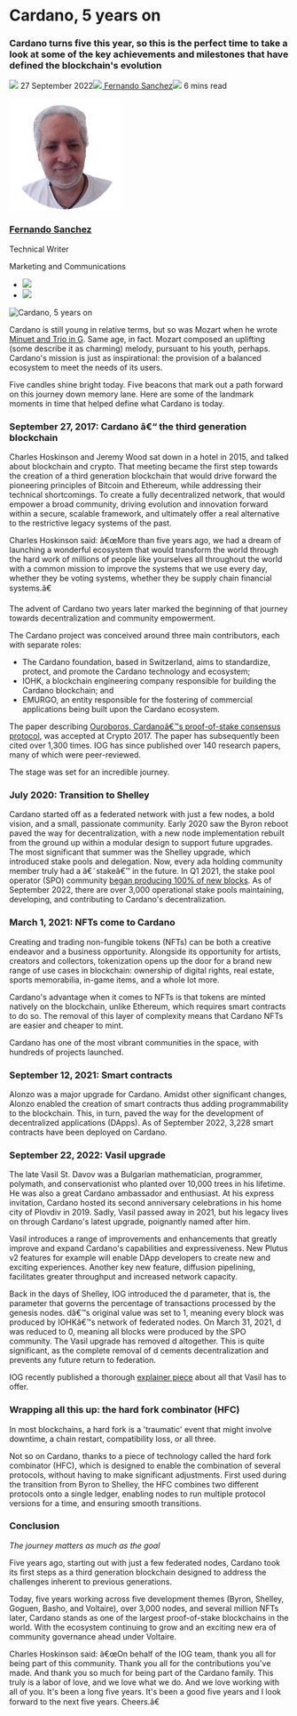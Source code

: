 # Cardano, 5 years on
### **Cardano turns five this year, so this is the perfect time to take a look at some of the key achievements and milestones that have defined the blockchain's evolution**
![](img/2022-09-27-cardano-5-years-on.002.png) 27 September 2022![](img/2022-09-27-cardano-5-years-on.002.png)[ Fernando Sanchez](/en/blog/authors/fernando-sanchez/page-1/)![](img/2022-09-27-cardano-5-years-on.003.png) 6 mins read

![Fernando Sanchez](img/2022-09-27-cardano-5-years-on.004.png)[](/en/blog/authors/fernando-sanchez/page-1/)
### [**Fernando Sanchez**](/en/blog/authors/fernando-sanchez/page-1/)
Technical Writer

Marketing and Communications

- ![](img/2022-09-27-cardano-5-years-on.005.png)[](mailto:fernando.sanchez@iohk.io "Email")
- ![](img/2022-09-27-cardano-5-years-on.006.png)[](https://www.linkedin.com/in/linkedinsanchezf/ "LinkedIn")

![Cardano, 5 years on](img/2022-09-27-cardano-5-years-on.007.png)

Cardano is still young in relative terms, but so was Mozart when he wrote [Minuet and Trio in G](https://www.youtube.com/watch?v=FejHZUyj_Lw). Same age, in fact. Mozart composed an uplifting (some describe it as charming) melody, pursuant to his youth, perhaps. Cardano's mission is just as inspirational: the provision of a balanced ecosystem to meet the needs of its users.

Five candles shine bright today. Five beacons that mark out a path forward on this journey down memory lane. Here are some of the landmark moments in time that helped define what Cardano is today.
### **September 27, 2017: Cardano â€“ the third generation blockchain**
Charles Hoskinson and Jeremy Wood sat down in a hotel in 2015, and talked about blockchain and crypto. That meeting became the first step towards the creation of a third generation blockchain that would drive forward the pioneering principles of Bitcoin and Ethereum, while addressing their technical shortcomings. To create a fully decentralized network, that would empower a broad community, driving evolution and innovation forward within a secure, scalable framework, and ultimately offer a real alternative to the restrictive legacy systems of the past.

Charles Hoskinson said: â€œMore than five years ago, we had a dream of launching a wonderful ecosystem that would transform the world through the hard work of millions of people like yourselves all throughout the world with a common mission to improve the systems that we use every day, whether they be voting systems, whether they be supply chain financial systems.â€

The advent of Cardano two years later marked the beginning of that journey towards decentralization and community empowerment.

The Cardano project was conceived around three main contributors, each with separate roles:

- The Cardano foundation, based in Switzerland, aims to standardize, protect, and promote the Cardano technology and ecosystem;
- IOHK, a blockchain engineering company responsible for building the Cardano blockchain; and
- EMURGO, an entity responsible for the fostering of commercial applications being built upon the Cardano ecosystem.

The paper describing [Ouroboros, Cardanoâ€™s proof-of-stake consensus protocol](https://link.springer.com/chapter/10.1007/978-3-319-63688-7_12), was accepted at Crypto 2017. The paper has subsequently been cited over 1,300 times. IOG has since published over 140 research papers, many of which were peer-reviewed.

The stage was set for an incredible journey.
### **July 2020: Transition to Shelley**
Cardano started off as a federated network with just a few nodes, a bold vision, and a small, passionate community. Early 2020 saw the Byron reboot paved the way for decentralization, with a new node implementation rebuilt from the ground up within a modular design to support future upgrades. The most significant that summer was the Shelley upgrade, which introduced stake pools and delegation. Now, every ada holding community member truly had a â€˜stakeâ€™ in the future. In Q1 2021, the stake pool operator (SPO) community [began producing 100% of new blocks](https://iohk.io/en/blog/posts/2021/03/31/decentralization-to-d-0-day-and-beyond/). As of September 2022, there are over 3,000 operational stake pools maintaining, developing, and contributing to Cardano's decentralization.
### **March 1, 2021: NFTs come to Cardano**
Creating and trading non-fungible tokens (NFTs) can be both a creative endeavor and a business opportunity. Alongside its opportunity for artists, creators and collectors, tokenization opens up the door for a brand new range of use cases in blockchain: ownership of digital rights, real estate, sports memorabilia, in-game items, and a whole lot more. 

Cardano's advantage when it comes to NFTs is that tokens are minted natively on the blockchain, unlike Ethereum, which requires smart contracts to do so. The removal of this layer of complexity means that Cardano NFTs are easier and cheaper to mint. 

Cardano has one of the most vibrant communities in the space, with hundreds of projects launched.
### **September 12, 2021: Smart contracts**
Alonzo was a major upgrade for Cardano. Amidst other significant changes, Alonzo enabled the creation of smart contracts thus adding programmability to the blockchain. This, in turn, paved the way for the development of decentralized applications (DApps). As of September 2022, 3,228 smart contracts have been deployed on Cardano.
### **September 22, 2022: Vasil upgrade**
The late Vasil St. Davov was a Bulgarian mathematician, programmer, polymath, and conservationist who planted over 10,000 trees in his lifetime. He was also a great Cardano ambassador and enthusiast. At his express invitation, Cardano hosted its second anniversary celebrations in his home city of Plovdiv in 2019. Sadly, Vasil passed away in 2021, but his legacy lives on through Cardano's latest upgrade, poignantly named after him.

Vasil introduces a range of improvements and enhancements that greatly improve and expand Cardano's capabilities and expressiveness. New Plutus v2 features for example will enable DApp developers to create new and exciting experiences. Another key new feature, diffusion pipelining, facilitates greater throughput and increased network capacity.

Back in the days of Shelley, IOG introduced the d parameter, that is, the parameter that governs the percentage of transactions processed by the genesis nodes. dâ€™s original value was set to 1, meaning every block was produced by IOHKâ€™s network of federated nodes. On March 31, 2021, d was reduced to 0, meaning all blocks were produced by the SPO community. The Vasil upgrade has removed d altogether. This is quite significant, as the complete removal of d cements decentralization and prevents any future return to federation.

IOG recently published a thorough [explainer piece](https://iohk.io/en/blog/posts/2022/09/16/vasil-what-to-expect/) about all that Vasil has to offer. 
### **Wrapping all this up: the hard fork combinator (HFC)**
In most blockchains, a hard fork is a 'traumatic' event that might involve downtime, a chain restart, compatibility loss, or all three.

Not so on Cardano, thanks to a piece of technology called the hard fork combinator (HFC), which is designed to enable the combination of several protocols, without having to make significant adjustments. First used during the transition from Byron to Shelley, the HFC combines two different protocols onto a single ledger, enabling nodes to run multiple protocol versions for a time, and ensuring smooth transitions.
### **Conclusion**
*The journey matters as much as the goal*

Five years ago, starting out with just a few federated nodes, Cardano took its first steps as a third generation blockchain designed to address the challenges inherent to previous generations. 

Today, five years working across five development themes (Byron, Shelley, Goguen, Basho, and Voltaire), over 3,000 nodes, and several million NFTs later, Cardano stands as one of the largest proof-of-stake blockchains in the world. With the ecosystem continuing to grow and an exciting new era of community governance ahead under Voltaire.

Charles Hoskinson said: â€œOn behalf of the IOG team, thank you all for being part of this community. Thank you all for the contributions you've made. And thank you so much for being part of the Cardano family. This truly is a labor of love, and we love what we do. And we love working with all of you. It's been a long five years. It's been a good five years and I look forward to the next five years. Cheers.â€
